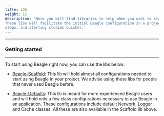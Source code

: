 ```yaml
---
title: iOS
weight: 15
description: 'Here you will find libraries to help when you want to start a project using beagle for iOS.
These libs will facilitate the initial Beagle configuration in a project, avoiding some
steps, and starting studies quicker.'
---
```


---

### Getting started
<hr>

To start using Beagle right now, you can use the libs below:
* [Beagle-Scaffold](https://github.com/ZupIT/beagle-helpers/tree/main/iOS/beagle-scaffold):
This lib will hold almost all configurations needed to start using Beagle in your project.
We advise using these libs for people that never used Beagle before.

* [Beagle-Defaults](https://github.com/ZupIT/beagle-helpers/tree/main/iOS/beagle-defaults):
This lib is meant for more experienced Beagle users and will hold only a few class configurations necessary to use Beagle in an application. These configurations include default Network, Logger and Cache classes. All these are also available in the Scaffold lib above.